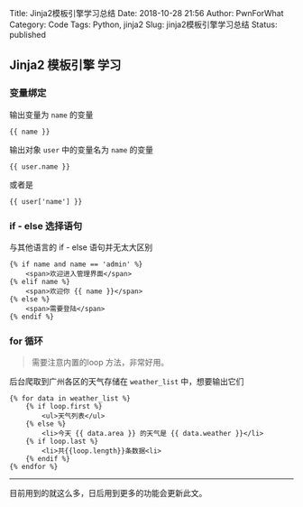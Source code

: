 Title: Jinja2模板引擎学习总结
Date: 2018-10-28 21:56
Author: PwnForWhat
Category: Code
Tags: Python, jinja2
Slug: jinja2模板引擎学习总结
Status: published

Jinja2 模板引擎 学习
--------------------

### 变量绑定

输出变量为 `name` 的变量  

    {{ name }}


输出对象 `user` 中的变量名为 `name` 的变量

    {{ user.name }}


或者是

    {{ user['name'] }}


### if - else 选择语句

与其他语言的 if - else 语句并无太大区别

    {% if name and name == 'admin' %}
    	<span>欢迎进入管理界面</span>
    {% elif name %}
    	<span>欢迎你 {{ name }}</span>
    {% else %}
    	<span>需要登陆</span>
    {% endif %}


### for 循环

> 需要注意内置的loop 方法，非常好用。

后台爬取到广州各区的天气存储在 `weather_list` 中，想要输出它们

    {% for data in weather_list %}
        {% if loop.first %}
            <ul>天气列表</ul>
        {% else %}
            <li>今天 {{ data.area }} 的天气是 {{ data.weather }}</li>
        {% if loop.last %}
            <li>共{{loop.length}}条数据<li>
        {% endif %}
    {% endfor %}

------------------------------------------------------------------------

目前用到的就这么多，日后用到更多的功能会更新此文。

